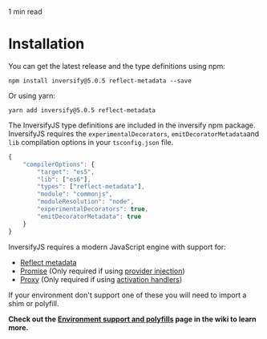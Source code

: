 <p id="reading-time-action-id" align="left">1 min read</p>

# Installation

You can get the latest release and the type definitions using npm:

```
npm install inversify@5.0.5 reflect-metadata --save
```

Or using yarn:
```
yarn add inversify@5.0.5 reflect-metadata
```

The InversifyJS type definitions are included in the inversify npm package. InversifyJS requires the `experimentalDecorators`, `emitDecoratorMetadata`and `lib` compilation options in your `tsconfig.json` file.

```js
{
    "compilerOptions": {
        "target": "es5",
        "lib": ["es6"],
        "types": ["reflect-metadata"],
        "module": "commonjs",
        "moduleResolution": "node",
        "experimentalDecorators": true,
        "emitDecoratorMetadata": true
    }
}
```

InversifyJS requires a modern JavaScript engine with support for:

- [Reflect metadata](https://github.com/rbuckton/ReflectDecorators/blob/master/spec/metadata.md)
- [Promise](https://developer.mozilla.org/en-US/docs/Web/JavaScript/Reference/Global_Objects/Promise) (Only required if using [provider injection](https://github.com/inversify/InversifyJS#injecting-a-provider-asynchronous-factory))
- [Proxy](https://developer.mozilla.org/en-US/docs/Web/JavaScript/Reference/Global_Objects/Proxy) (Only required if using [activation handlers](https://github.com/inversify/InversifyJS/blob/master/wiki/activation_handler.md))

If your environment don't support one of these you will need to import a shim or polyfill.

**Check out the [Environment support and polyfills](https://github.com/inversify/InversifyJS/blob/master/wiki/environment.md)
page in the wiki to learn more.**
